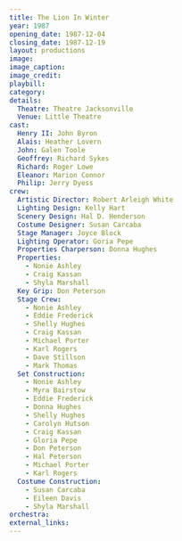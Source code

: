 ```yaml
---
title: The Lion In Winter
year: 1987
opening_date: 1987-12-04
closing_date: 1987-12-19
layout: productions
image:
image_caption:
image_credit:
playbill: 
category: 
details:
  Theatre: Theatre Jacksonville
  Venue: Little Theatre
cast:
  Henry II: John Byron
  Alais: Heather Lovern
  John: Galen Toole
  Geoffrey: Richard Sykes
  Richard: Roger Lowe
  Eleanor: Marion Connor
  Philip: Jerry Dyess
crew:
  Artistic Director: Robert Arleigh White
  Lighting Design: Kelly Hart
  Scenery Design: Hal D. Henderson
  Costume Designer: Susan Carcaba
  Stage Manager: Joyce Block
  Lighting Operator: Goria Pepe
  Properties Charperson: Donna Hughes
  Properties:
    - Nonie Ashley
    - Craig Kassan
    - Shyla Marshall
  Key Grip: Don Peterson
  Stage Crew:
    - Nonie Ashley
    - Eddie Frederick
    - Shelly Hughes
    - Craig Kassan
    - Michael Porter
    - Karl Rogers
    - Dave Stillson
    - Mark Thomas
  Set Construction:
    - Nonie Ashley
    - Myra Bairstow
    - Eddie Frederick
    - Donna Hughes
    - Shelly Hughes
    - Carolyn Hutson
    - Craig Kassan
    - Gloria Pepe
    - Don Peterson
    - Hal Peterson
    - Michael Porter
    - Karl Rogers
  Costume Construction:
    - Susan Carcaba
    - Eileen Davis
    - Shyla Marshall
orchestra:
external_links:
---
```


